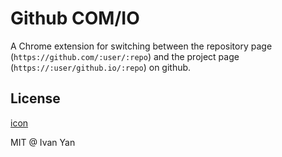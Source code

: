 # Github COM/IO

A Chrome extension for switching between the repository page
(`https://github.com/:user/:repo`) and the project page
(`https://:user/github.io/:repo`) on github.

## License

[icon](http://www.flaticon.com/free-icon/github-head-logo_23586)

MIT @ Ivan Yan
